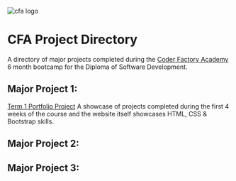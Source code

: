 
![cfa logo](https://cloud.githubusercontent.com/assets/24615235/24578904/e52c8e88-1736-11e7-9223-0b733ee6cbbb.jpeg)

# CFA Project Directory

A directory of major projects completed during the [Coder Factory Academy](https://www.coderfactoryacademy.edu.au/fast-track) 6 month bootcamp for the Diploma of Software Development.

## Major Project 1: 
[Term 1 Portfolio Project](https://github.com/shadolee/CFA-T1-Portfolio-Project)
A showcase of projects completed during the first 4 weeks of the course and the website itself showcases HTML, CSS & Bootstrap skills.

## Major Project 2:

## Major Project 3:
